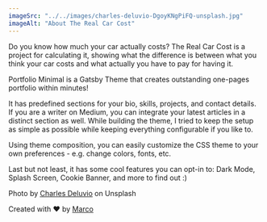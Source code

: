 ```yaml
---
imageSrc: "../../images/charles-deluvio-DgoyKNgPiFQ-unsplash.jpg"
imageAlt: "About The Real Car Cost"
---
```


Do you know how much your car actually costs?
The Real Car Cost is a project for calculating it, showing what the difference is between what you think your car costs and what actually you have to pay for having it.

Portfolio Minimal is a Gatsby Theme that creates outstanding one-pages portfolio within minutes!

It has predefined sections for your bio, skills, projects, and contact details. If you are a writer on Medium, you can integrate your latest articles in a distinct section as well. While building the theme, I tried to keep the setup as simple as possible while keeping everything configurable if you like to.

Using theme composition, you can easily customize the CSS theme to your own preferences - e.g. change colors, fonts, etc.

Last but not least, it has some cool features you can opt-in to: Dark Mode, Splash Screen, Cookie Banner, and more to find out :)

Photo by <a href="https://unsplash.com/@charlesdeluvio?utm_source=unsplash&utm_medium=referral&utm_content=creditCopyText" target="_blank" rel="nofollow noopener noreferrer" aria-label="External Link"><u>Charles Deluvio</u></a> on Unsplash

Created with ❤️ by <a href="https://www.visin.ch">Marco</a>

